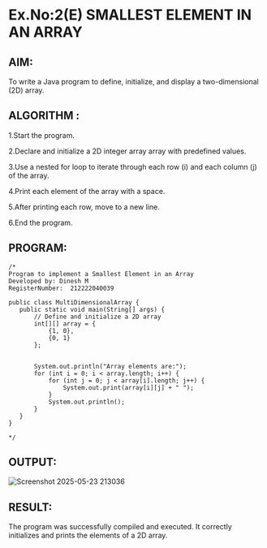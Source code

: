 # Ex.No:2(E)  SMALLEST ELEMENT IN AN ARRAY

## AIM:

To write a Java program to define, initialize, and display a two-dimensional (2D) array.

## ALGORITHM :
1.Start the program.

2.Declare and initialize a 2D integer array array with predefined values.

3.Use a nested for loop to iterate through each row (i) and each column (j) of the array.

4.Print each element of the array with a space.

5.After printing each row, move to a new line.

6.End the program.

## PROGRAM:
 ```
/*
Program to implement a Smallest Element in an Array
Developed by: Dinesh M
RegisterNumber:  212222040039

public class MultiDimensionalArray {
    public static void main(String[] args) {
        // Define and initialize a 2D array
        int[][] array = {
            {1, 0},
            {0, 1}
        };

       
        System.out.println("Array elements are:");
        for (int i = 0; i < array.length; i++) {
            for (int j = 0; j < array[i].length; j++) {
                System.out.print(array[i][j] + " ");
            }
            System.out.println(); 
        }
    }
}

*/
```








## OUTPUT:

![Screenshot 2025-05-23 213036](https://github.com/user-attachments/assets/608b99dd-b035-4ae5-ba2a-64ccfc1ee654)


## RESULT:
The program was successfully compiled and executed. It correctly initializes and prints the elements of a 2D array.




